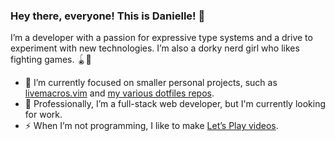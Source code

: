 ### Hey there, everyone! This is Danielle! 👋

I’m a developer with a passion for expressive type systems and a drive to experiment with new technologies. I’m also a dorky nerd girl who likes fighting games. 🪀🧸

- 🔭 I’m currently focused on smaller personal projects, such as [livemacros.vim](https://github.com/00dani/livemacros.vim) and [my various dotfiles repos](https://github.com/00dani/dot-dots).
- 🤔 Professionally, I’m a full-stack web developer, but I'm currently looking for work.
- ⚡ When I’m not programming, I like to make [Let’s Play videos](https://www.youtube.com/channel/UCj3NnmWWeWIv4qs0J-HhD5w).

<!--
**00dani/00dani** is a ✨ _special_ ✨ repository because its `README.md` (this file) appears on your GitHub profile.

Here are some ideas to get you started:

- 🔭 I’m currently working on ...
- 🌱 I’m currently learning ...
- 👯 I’m looking to collaborate on ...
- 🤔 I’m looking for help with ...
- 💬 Ask me about ...
- 📫 How to reach me: ...
- 😄 Pronouns: ...
- ⚡ Fun fact: ...
-->
